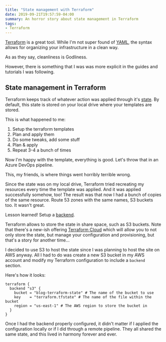 ```yaml
---
title: "State management with Terraform"
date: 2019-09-21T19:57:59-04:00
summary: An horror story about state management in Terraform
tags:
- Terraform
---
```

[Terraform](https://www.terraform.io/) is a great tool. While I'm not super found of [YAML](https://yaml.org/), the syntax allows for organizing your infrastructure in a clean way.

As as they say, cleanliness is Godliness.

However, there is something that I was was more explicit in the guides and tutorials I was following.

## State management in Terraform

Terraform keeps track of whatever action was applied through it's [state](https://www.terraform.io/docs/state/index.html). By default, this state is stored on your local drive where your templates are stored.

This is what happened to me:

1. Setup the terraform templates
2. Plan and apply them
3. Do some tweaks, add some stuff
4. Plan & apply
5. Repeat 3-4 a bunch of times

Now I'm happy with the template, everything is good. Let's throw that in an Azure DevOps pipeline.

This, my friends, is where things went horribly terrible wrong.

Since the state was on my local drive, Terraform tried recreating my resources every time the template was applied. And it was applied successfully somehow, too! The result was that now I had a bunch of copies of the same resource. Route 53 zones with the same names, S3 buckets too. It wasn't great.

Lesson learned! Setup a [backend](https://www.terraform.io/docs/backends/index.html).

Terraform allows to store the state in share space, such as S3 buckets. Note that there's a new-ish offering [Terraform Cloud](https://www.terraform.io/docs/cloud/index.html) which will allow you to not only store the state, but manage your configuration and provisioning, but that's a story for another time...

I decided to use S3 to host the state since I was planning to host the site on AWS anyway. All I had to do was create a new S3 bucket in my AWS account and modify my Terraform configuration to include a `backend` section.

Here's how it looks:

```HCL
terraform {
  backend "s3" {
    bucket = "blog-terraform-state" # The name of the bucket to use
    key    = "terraform.tfstate" # The name of the file within the bucket
    region = "us-east-1" # The AWS region to store the bucket in
  }
}
```

Once I had the backend properly configured, it didn't matter if I applied the configuration locally or if I did through a remote pipeline. They all shared the same state, and this lived in harmony forever and ever.
